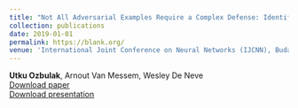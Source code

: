 ```yaml
---
title: "Not All Adversarial Examples Require a Complex Defense: Identifying Over-optimized Adversarial Examples with IQR-based Logit Thresholding"
collection: publications
date: 2019-01-01
permalink: https://blank.org/
venue: 'International Joint Conference on Neural Networks (IJCNN), Budapest, Hungary <br /> Main track, Oral presentation'
---
```

**Utku Ozbulak**, Arnout Van Messem, Wesley De Neve <br /> [Download paper](https://blank.org/) <br /> [Download presentation](https://blank.org/)
